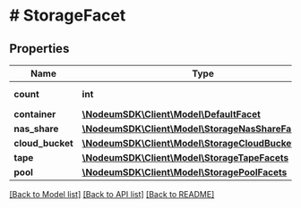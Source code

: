 # # StorageFacet

## Properties

Name | Type | Description | Notes
------------ | ------------- | ------------- | -------------
**count** | **int** |  | [optional] [readonly] 
**container** | [**\NodeumSDK\Client\Model\DefaultFacet**](DefaultFacet.md) |  | [optional] 
**nas_share** | [**\NodeumSDK\Client\Model\StorageNasShareFacets**](StorageNasShareFacets.md) |  | [optional] 
**cloud_bucket** | [**\NodeumSDK\Client\Model\StorageCloudBucketFacets**](StorageCloudBucketFacets.md) |  | [optional] 
**tape** | [**\NodeumSDK\Client\Model\StorageTapeFacets**](StorageTapeFacets.md) |  | [optional] 
**pool** | [**\NodeumSDK\Client\Model\StoragePoolFacets**](StoragePoolFacets.md) |  | [optional] 

[[Back to Model list]](../../README.md#documentation-for-models) [[Back to API list]](../../README.md#documentation-for-api-endpoints) [[Back to README]](../../README.md)


